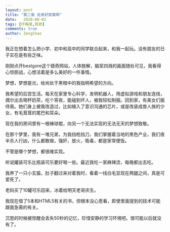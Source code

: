 ```yaml
---
layout: post
title: "第二章 处男好寂寞啊"
date:   2020-08-02
tags: [忏悔录,现状]
comments: true
author: ZengChao
---
```


我正在想着怎么把小学、初中和高中的同学联合起来，和我一起玩。没有朋友的日子实在是有些乏味。

刚刚点开bestgore这个猎奇网站，人体肢解，脑浆四溅的画面随处可见，我看得心惊胆战，心想活着是多么美好的一件事情。

梦想，梦想是光，给尚处于黑暗中的我指明希望的方向。

我希望的后宫生活。每天在家里专心科学，发明机器人，用虚拟游戏和朋友连线，偶尔出去喝杯奶茶，吃个宵夜，能碰到坏人，被我轻松制服。回到家，有美女们服侍我。她们身上被我改造过，比如植入了意识沟通的芯片，或是改装成兽人族的少女，有毛茸茸的尾巴和耳朵。

现在我的房间里有一根棒球棍，向另一个无法实现的无法无天的梦想致敬。

在那个梦里，我有一堆兄弟，为我挡枪挡刀，我们掌握着当地的黑色产业，我们夜半杀人行凶，什么都敢做，强奸，放火，吸毒，都是家常便饭。

不管是哪个梦想，都很难实现。

听说罐装可乐比瓶装可乐要好喝一些。最近我吃一家麻辣烫，每晚都出去吃。

我养了一只小玄猫，肚子翻过来对着我时，看着一线白毛显现在两腿之间，真是可爱死了。

老妈买了10罐可乐回来，冰着给明天老哥庆生。

我现在借了5本和HTML5有关的书，但根本没心思看，即使里面提到的技术可能跟我急需的有关。

沉思的时候被惊醒会丢失50秒的记忆，珍惜安静的学习环境吧。很可能以后就没有了。
